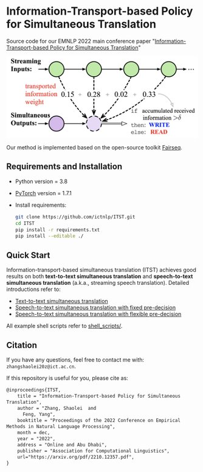 # Information-Transport-based Policy for Simultaneous Translation

Source code for our EMNLP 2022 main conference paper "[Information-Transport-based Policy for Simultaneous Translation](https://arxiv.org/pdf/2210.12357.pdf)"

<img src="./ITST.png" alt="fig" style="zoom:50%;" />

Our method is implemented based on the open-source toolkit [Fairseq](https://github.com/pytorch/fairseq).

## Requirements and Installation

- Python version = 3.8

- [PyTorch](http://pytorch.org/) version = 1.7.1

- Install requirements:

  ```bash
  git clone https://github.com/ictnlp/ITST.git
  cd ITST
  pip install -r requirements.txt
  pip install --editable ./
  ```

## Quick Start

Information-transport-based simultaneous translation (ITST) achieves good results on both **text-to-text simultaneous translation** and **speech-to-text simultaneous translation** (a.k.a., streaming speech translation). Detailed introductions refer to:

- [Text-to-text simultaneous translation](https://github.com/ictnlp/ITST/blob/main/Text-to-text%20Simultaneous%20Translation.md)
- [Speech-to-text simultaneous translation with fixed pre-decision](https://github.com/ictnlp/ITST/blob/main/Speech-to-text%20Simultaneous%20Translation%20with%20Fixed%20Pre-decision.md)
- [Speech-to-text simultaneous translation with flexible pre-decision](https://github.com/ictnlp/ITST/blob/main/Speech-to-text%20Simultaneous%20Translation%20with%20Flexible%20Pre-decision.md)

All example shell scripts refer to [shell_scripts/](shell_scripts/).

## Citation

If you have any questions, feel free to contact me with: `zhangshaolei20z@ict.ac.cn`.

If this repository is useful for you, please cite as:

```
@inproceedings{ITST,
    title = "Information-Transport-based Policy for Simultaneous Translation",
    author = "Zhang, Shaolei  and
      Feng, Yang",
    booktitle = "Proceedings of the 2022 Conference on Empirical Methods in Natural Language Processing",
    month = dec,
    year = "2022",
    address = "Online and Abu Dhabi",
    publisher = "Association for Computational Linguistics",
    url="https://arxiv.org/pdf/2210.12357.pdf",
}
```
